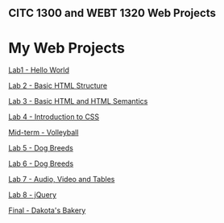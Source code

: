 ## CITC 1300 and WEBT 1320 Web Projects
 
<h1> My Web Projects</h1>

<a href="Hello_World/index.html" target="_blank">Lab1 - Hello World</a>

<a href="Lab 2/index.html" target="_blank">Lab 2 - Basic HTML Structure</a>

<a href="Lab 3/index.html" target="_blank">Lab 3 - Basic HTML and HTML Semantics</a>

<a href="Lab 4/index.html" target="_blank">Lab 4 - Introduction to CSS</a>

<a href="Mid-term/index.html" target="_blank">Mid-term - Volleyball</a>

<a href="Lab 5/index.html" target="_blank">Lab 5 - Dog Breeds</a>

<a href="Lab 6/index.html" target="_blank">Lab 6 - Dog Breeds</a>

<a href="Lab 7/index.html" target="_blank">Lab 7 - Audio, Video and Tables</a>

<a href="Lab 8/index.html" target="_blank">Lab 8 - jQuery</a>

<a href="Final/index.html" target="_blank">Final - Dakota's Bakery</a>